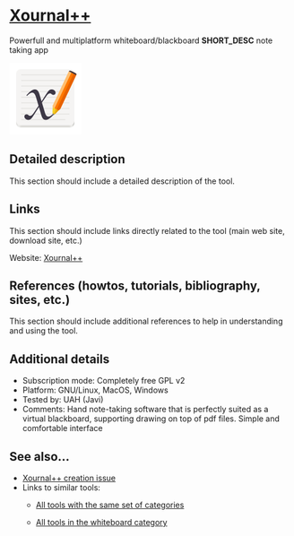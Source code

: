 # [Xournal++](https://github.com/xournalpp/xournalpp)

Powerfull and multiplatform whiteboard/blackboard __SHORT_DESC__ note taking app 

![](images/Xournal++.png)


## Detailed description

This section should include a detailed description of the tool.


## Links

This section should include links directly related to the tool (main web
site, download site, etc.)

Website: [Xournal++](https://github.com/xournalpp/xournalpp)


## References (howtos, tutorials, bibliography, sites, etc.)

This section should include additional references to help in
understanding and using the tool.


## Additional details

- Subscription mode: Completely free GPL v2
- Platform: GNU/Linux, MacOS, Windows
- Tested by: UAH (Javi)
- Comments: Hand note-taking software that is perfectly suited as a virtual blackboard, supporting drawing on top of pdf files. Simple and comfortable interface


## See also...

- [Xournal++ creation issue](https://github.com/e-CLOSE/Toolbox/issues/32)
- Links to similar tools:
  - [All tools with the same set of categories](https://github.com/e-CLOSE/Toolbox/issues?q=label%3ATOOL+label%3Awhiteboard)

  - [All tools in the whiteboard category](https://github.com/e-CLOSE/Toolbox/issues?q=label%3ATOOL+label%3Awhiteboard)
